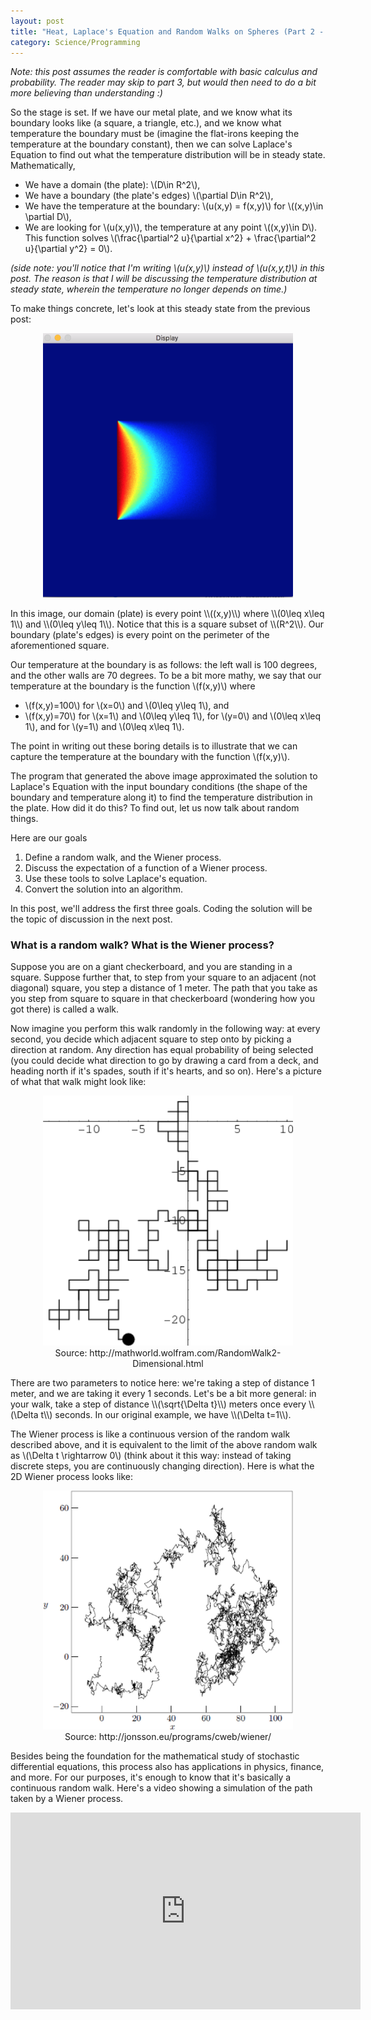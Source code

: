 ```yaml
---
layout: post
title: "Heat, Laplace's Equation and Random Walks on Spheres (Part 2 - the randomness)"
category: Science/Programming
---
```


<script type="text/javascript"
    src="http://cdn.mathjax.org/mathjax/latest/MathJax.js?config=TeX-AMS-MML_HTMLorMML">
</script>

_Note: this post assumes the reader is comfortable with basic calculus and probability. The reader may skip to part 3, but would then need to do a bit more believing than understanding :)_

So the stage is set. If we have our metal plate, and we know what its boundary looks like (a square, a triangle, etc.), and we know what temperature the boundary must be (imagine the flat-irons keeping the temperature at the boundary constant), then we can solve Laplace's Equation to find out what the temperature distribution will be in steady state. Mathematically,

- We have a domain (the plate): \\(D\in R^2\\),
- We have a boundary (the plate's edges) \\(\partial D\in R^2\\), 
- We have the temperature at the boundary: \\(u(x,y) = f(x,y)\\) for \\((x,y)\in \partial D\\),
- We are looking for \\(u(x,y)\\), the temperature at any point \\((x,y)\in D\\). This function solves \\(\frac{\partial^2 u}{\partial x^2} + \frac{\partial^2 u}{\partial y^2} = 0\\). 
    
    
_(side note: you'll notice that I'm writing \\(u(x,y)\\) instead of \\(u(x,y,t)\\) in this post. The reason is that I will be discussing the temperature distribution at steady state, wherein the temperature no longer depends on time.)_

To make things concrete, let's look at this steady state from the previous post:
<div style="text-align:center;">
<figure>
<a href="/images/kak/square1.png">
<img style="width:400px;" src="/images/kak/square1.png" />
</a>
</figure>
</div>
In this image, our domain (plate) is every point \\((x,y)\\) where \\(0\leq x\leq 1\\) and \\(0\leq y\leq 1\\). Notice that this is a square subset of \\(R^2\\). Our boundary (plate's edges) is every point on the perimeter of the aforementioned square. 

Our temperature at the boundary is as follows: the left wall is 100 degrees, and the other walls are 70 degrees. To be a bit more mathy, we say that our temperature at the boundary is the function \\(f(x,y)\\) where 

- \\(f(x,y)=100\\) for \\(x=0\\) and \\(0\leq y\leq 1\\), and 
- \\(f(x,y)=70\\) for \\(x=1\\) and \\(0\leq y\leq 1\\), for \\(y=0\\) and \\(0\leq x\leq 1\\), and for \\(y=1\\) and \\(0\leq x\leq 1\\).

The point in writing out these boring details is to illustrate that we can capture the temperature at the boundary with the function \\(f(x,y)\\). 

The program that generated the above image approximated the solution to Laplace's Equation with the input boundary conditions (the shape of the boundary and temperature along it) to find the temperature distribution in the plate. How did it do this? To find out, let us now talk about random things. 

Here are our goals

1. Define a random walk, and the Wiener process.
2. Discuss the expectation of a function of a Wiener process.
3. Use these tools to solve Laplace's equation.
4. Convert the solution into an algorithm.

In this post, we'll address the first three goals. Coding the solution will be the topic of discussion in the next post. 

### What is a random walk? What is the Wiener process?

Suppose you are on a giant checkerboard, and you are standing in a square. Suppose further that, to step from your square to an adjacent (not diagonal) square, you step a distance of 1 meter. The path that you take as you step from square to square in that checkerboard (wondering how you got there) is called a walk.

Now imagine you perform this walk randomly in the following way: at every second, you decide which adjacent square to step onto by picking a direction at random. Any direction has equal probability of being selected (you could decide what direction to go by drawing a card from a deck, and heading north if it's spades, south if it's hearts, and so on). Here's a picture of what that walk might look like:
<div style="text-align:center;">
<figure>
<a href="/images/kak/walk.gif">
<img style="width:400px;" src="/images/kak/walk.gif" />
</a>
<figcaption > Source: http://mathworld.wolfram.com/RandomWalk2-Dimensional.html </figcaption>
</figure>
</div>
There are two parameters to notice here: we're taking a step of distance 1 meter, and we are taking it every 1 seconds. Let's be a bit more general: in your walk,  take a step of distance \\(\sqrt{\Delta t}\\) meters once every \\(\Delta t\\) seconds. In our original example, we have \\(\Delta t=1\\). 

The Wiener process is like a continuous version of the random walk described above, and it is equivalent to the limit of the above random walk as \\(\Delta t \rightarrow 0\\) (think about it this way: instead of taking discrete steps, you are continuously changing direction). Here is what the 2D Wiener process looks like:
<!-- blog post idea - drunk bird doesn't get home -->
<div style="text-align:center;">
<figure>
<a href="/images/kak/wiener.png">
<img style="width:400px;" src="/images/kak/wiener.png" />
</a>
<figcaption > Source: http://jonsson.eu/programs/cweb/wiener/ </figcaption>
</figure>
</div>

Besides being the foundation for the mathematical study of stochastic differential equations, this process also has applications in physics, finance, and more. For our purposes, it's enough to know that it's basically a continuous random walk. Here's a video showing a simulation of the path taken by a Wiener process. 
<div style="text-align:center;" > 
<iframe width="560" height="315" src="https://www.youtube.com/embed/pTYe5ssPD3k" frameborder="0" allowfullscreen></iframe>
</div>
<!--
If we wanted to do some math on this walk, we could represent it by a function of time that returns a 2D coordinate (ie which square the walker stands on after the given amount of time). More specifically, we can represent the walk by \\(f(t)\\), where 

\\(f(t) = \sum_i=1^t X_i \\)

where \\(X_i\\) is a random variable which is \\((1,0)\\) with probability 1/4, \\((0,1)\\) with probability 1/4, \\((-1,0)\\) with probability 1/4, and \\((0,-1)\\) with probability 1/4. 
-->

### What is the expectation of a function of a Wiener process?

First, let's take note of the fact that a 2D Wiener process is like a mapping which takes a time \\(t\\) and returns a 2D coordinate \\((x,y)\\) _(side note: this mapping depends on where you started the process, but more on that later)_. From now on, we will denote the Wiener process by \\(W_t\\). For example, in the above video, \\(W_0 = (0,0)\\) since the process starts at the origin. However we must keep this critical fact in mind: \\(W_t\\) is a _random variable_, and it does _not_ have a definite value, but rather a probability distribution (like the toss of a die, or the flip of a coin). From this perspective, you may view the above video as akin to a coin toss: it's just the outcome of one experiment. 

Now let's remember our temperature function \\(f(x,y)\\) (let's use the letter \\(f\\) now for a reason which will become clearer later on), which takes a 2D coordinate \\((x,y)\\) and returns a number representing the temperature at that point in space. What if, instead of passing a definite coordinate \\((x,y)\\), we talk about the temperature at the random coordinate \\(W_t\\)? Let us define \\(f(W_t)\\), to be the function which returns the temperature at the coordinate that the Wiener process (think random walker on plane) has arrived at after \\(t\\) seconds. 

Again, this function doesn't have a definite value for a given \\(t\\), but rather a probability distribution. For example, let's say that any point in the upper half of the plane has temperature 10, and any point in the lower half of the plane has temperature -10. Take a minute to convince yourself that the Wiener process (random walker) has equal probability of ending up on either half of the plane (disregard the x-axis, the Wiener process is almost never exactly on it). Then, we have the following probability mass function for \\(f(W_t)\\):

- \\(P(f(W_t) = 10) = 1/2\\)
- \\(P(f(W_t) = -10) = 1/2\\)

This is shown in the following video. We let the Wiener process run for some time, say 10 seconds. Then, we take it's value (which is a 2D coordinate) and find the temperature at that point.
<div style="text-align:center;"> 
<iframe width="560" height="315" src="https://www.youtube.com/embed/jIPpcvotXLE" frameborder="0" allowfullscreen></iframe>
</div>
Each dot corresponds to one experiment of \\(f(W_{10})\\). As we predicted, the result is that about half of our dots are  hot, and half are cold. 

The expectation of a function of a Wiener process depends on two things:

- Where does the Wiener process start?
- At what time are we taking the expectation?

For this reason, we will denote the expectation as \\(w(x,y,t) = E^{(x,y)}[f(W_t)]\\). Notice that \\(w(x,y,t)\\) is not random, but rather deterministic. Just as the expectation (average) of a die roll is definitely 3.5, the expectation of a function of the Wiener process is a definite number. In the above video, \\(w(0,0,t)\\), which is the expected value of the temperature at \\(W_t\\) given that the process started at the origin, is 0 no matter what \\(t\\) is (since the probabilities above don't depend on \\(t\\)). If we started the Wiener process at \\((0,10)\\), then the expectation would be positive, but decreasing with time; after not much time, we'll probably get a hot hit, but after a lot of time, we're not too sure.  



### How does this help us with Laplace's equation?
We're in the home stretch now. Laplace's equation is

\\(\frac{\partial^2 u}{\partial x^2} + \frac{\partial^2 u}{\partial y^2} = 0\\)

where \\(u\\) is the temperature inside the plate. Our boundary condition is that the temperature at the boundary (edges of the plate) is given by \\(f(x,y)\\). 

Take a point \\((x,y)\\) inside the plate, and start a Wiener process at it. After a certain amount of time, this Wiener process will hit the boundary; this time is called the _hitting time_ and is denoted by \\(\tau\\). Then Laplace's equation with the above boundary condition is solved by

\\(u(x,y) = E^{(x,y)}[f(W_\tau)]\\)

which, in English, is the expected value of the temperature of the boundary at the hitting spot of a Wiener process that started at \\((x,y)\\). 

Before discussing why this solution works, let us notice that the solution is an expectation of a function of a Wiener process which doesn't depend on a time variable. This is different than \\(w(x,y,t)\\) above, which we used to describe the expected temperature in the hot/cold video. What happened to the \\(t\\)? 

Without getting too formal, we can say that \\(W_t\\) is a random variable which describes the location of the Wiener process after \\(t\\) units of time, and that \\(W_\tau\\) is a random variable which describes the location of the Wiener process at the first time that it hits the boundary. Here is a video of many experiments of \\(W_\tau\\) inside a square boundary (the result of each experiment is the location of the circle. The temperatures are the results of \\(f(W_\tau)\\)).

<div style="text-align:center;" >
<iframe width="560" height="315" src="https://www.youtube.com/embed/YehEmWQmizs" frameborder="0" allowfullscreen></iframe>
</div>

This random variable has an intuitive probability distribution. If you start the random walk in the middle of a circular room, then \\(W_\tau\\) is equally likely to be anywhere on the circular boundary. On the other hand, if you start the random walk inside a square room, then \\(W_\tau\\) is more likely to be near the middle of one of the walls, and less likely to be near a corner. The location of your hit doesn't depend on how long you've been walking, but rather on where you started and the fact that you've hit a wall. We see this in the fact that the experiments in the above video have varying times. 

The proof that \\(u(x,y) = E^{(x,y)}[f(W_\tau)]\\) works uses [Dynkin's Formula](https://en.wikipedia.org/wiki/Dynkin%27s_formula), which is a more general form of the following equation:

\\(u(x,y) = E^{(x,y)}[u(W_\tau) - \int_0^\tau \nabla^2 u(W_t) dt]\\)

Dynkin's formula (which we not prove here, although we can imagine that it is like a stochastic version of the fundamental theorem of calculus) states that the above equation is true for all functions \\(u(x,y)\\). When we substitute in Laplace's equation (\\(\nabla^2 u = 0)\\), we get

\\(u(x,y) = E^{(x,y)}[u(W_\tau)]\\)

Since \\(W_\tau\\) is on the boundary, we notice that

\\(u(W_\tau) = f(W_\tau)\\)

So the equation becomes

\\(u(x,y) = E^{(x,y)}[f(W_\tau)]\\)]

And that's the solution! It's more general than an analytical solution, which would depend on the boundary in a disgusting way. Furthermore, it can be more efficient for finding the solution at a few points (as opposed to the entire domain) than FEM approaches. In the next post, I will talk about how a computer is supposed to efficiently evaluate this solution.
